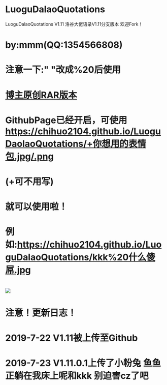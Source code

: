 # LuoguDalaoQuotations
LuoguDalaoQuotations V1.11 洛谷大佬语录V1.11分支版本 欢迎Fork！
# by:mmm(QQ:1354566808)
# 注意一下:" "改成%20后使用
# [博主原创RAR版本](https://github.com/bigdaddy8099/luogu)
# GithubPage已经开启，可使用 https://chihuo2104.github.io/LuoguDaolaoQuotations/+你想用的表情包.jpg/.png
# (+可不用写)
# 就可以使用啦！
# 例如:https://chihuo2104.github.io/LuoguDalaoQuotations/kkk%20什么傻屌.jpg
# ![](https://chihuo2104.github.io/LuoguDalaoQuotations/kkk%20什么傻屌.jpg)
# 注意！更新日志！
# 2019-7-22 V1.11被上传至Github
# 2019-7-23 V1.11.0.1上传了小粉兔 鱼鱼正躺在我床上呢和kkk 别迫害cz了吧
